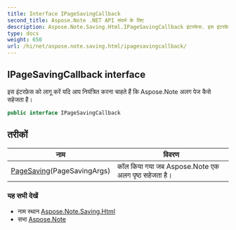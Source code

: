 ```yaml
---
title: Interface IPageSavingCallback
second_title: Aspose.Note .NET API संदर्भ के लिए
description: Aspose.Note.Saving.Html.IPageSavingCallback इंटरफेस. इस इंटरफ़ेस क लगू करें यद आप नयंत्रत करन चहते हैं क Aspose.Note अलग पेज कैसे सहेजत है
type: docs
weight: 650
url: /hi/net/aspose.note.saving.html/ipagesavingcallback/
---
```

## IPageSavingCallback interface

इस इंटरफ़ेस को लागू करें यदि आप नियंत्रित करना चाहते हैं कि Aspose.Note अलग पेज कैसे सहेजता है।

```csharp
public interface IPageSavingCallback
```

## तरीकों

| नाम | विवरण |
| --- | --- |
| [PageSaving](../../aspose.note.saving.html/ipagesavingcallback/pagesaving/)(PageSavingArgs) | कॉल किया गया जब Aspose.Note एक अलग पृष्ठ सहेजता है। |

### यह सभी देखें

* नाम स्थान [Aspose.Note.Saving.Html](../../aspose.note.saving.html/)
* सभा [Aspose.Note](../../)


